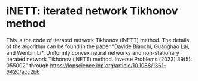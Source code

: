 # iNETT: iterated network Tikhonov method
 This is the code of iterated network Tikhonov (iNETT) method. 
The details of the algorithm can be found in the paper “Davide Bianchi, Guanghao Lai, and Wenbin Li*. Uniformly convex neural networks and non-stationary iterated network Tikhonov (iNETT) method. Inverse Problems (2023) 39(5): 055002” through https://iopscience.iop.org/article/10.1088/1361-6420/acc2b6
